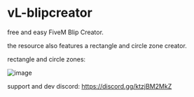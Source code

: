 # vL-blipcreator

free and easy FiveM Blip Creator.

the resource also features a rectangle and circle zone creator.

rectangle and circle zones:

![image](https://github.com/VESTALLICA/vL-blipcreator/assets/147888622/6d55ad82-e809-4128-923d-a3a6153e8290)



support and dev discord: https://discord.gg/ktzjBM2MkZ
